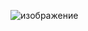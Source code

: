 ![изображение](https://user-images.githubusercontent.com/110248773/197395790-21163c82-7987-4317-bb6e-3b06d3d9d299.png)
